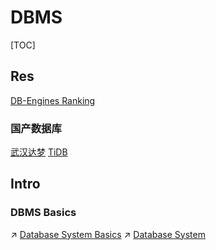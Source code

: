 # DBMS

[TOC]



## Res
[DB-Engines Ranking](https://db-engines.com/en/ranking)


### 国产数据库
[武汉达梦](https://www.dameng.com/list_17.html)
[TiDB](https://github.com/pingcap/tidb)



## Intro
### DBMS Basics

↗ [Database System Basics](../📌%20Database%20System%20Basics/Database%20System%20Basics.md)
↗ [Database System](../Database%20System.md)

